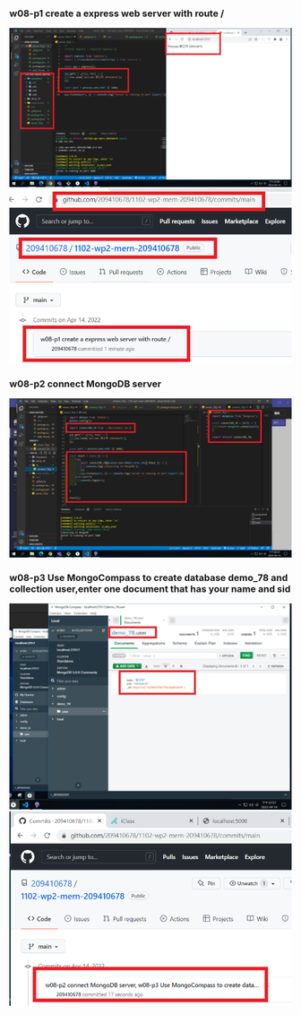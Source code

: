 ### w08-p1 create a express web server with route /

![](w08-p1.png)
![](w08-p1-1.png)

### w08-p2 connect MongoDB server

![](w08-p2.png)

### w08-p3 Use MongoCompass to create database demo_78 and collection user,enter one document that has your name and sid

![](w08-p3.png)
![](w08-p3-1.png)
